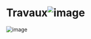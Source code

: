 # Travaux![image](https://user-images.githubusercontent.com/116294519/204358315-9b9d0479-3678-4dd2-8229-c32c8e26d3f6.png)
![image](https://user-images.githubusercontent.com/116294519/204358389-05e41f4e-5a62-4322-90e6-ef57e63a2658.png)
